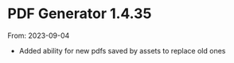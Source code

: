 # PDF Generator 1.4.35
From: 2023-09-04

* Added ability for new pdfs saved by assets to replace old ones